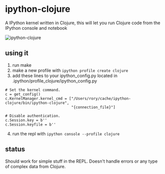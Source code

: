 # ipython-clojure
A IPython kernel written in Clojure, this will let you run Clojure code from the IPython console and notebook

![ipython-clojure](https://raw.github.com/roryk/ipython-clojure/master/images/demo.gif)

## using it
1. run make
2. make a new profile with `ipython profile create clojure`
3. add these lines to your ipython_config.py located in .ipython/profile_clojure/ipython_config.py

```
# Set the kernel command.
c = get_config()
c.KernelManager.kernel_cmd = ["/Users/rory/cache/ipython-clojure/bin/ipython-clojure",
                              "{connection_file}"]

# Disable authentication.
c.Session.key = b''
c.Session.keyfile = b''
```

4. run the repl with `ipython console --profile clojure`

## status
Should work for simple stuff in the REPL. Doesn't handle errors or any type of complex data from Clojure.
